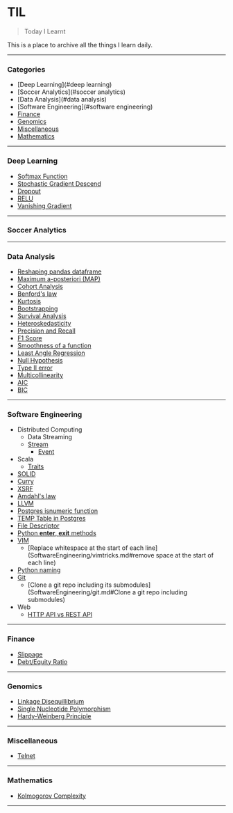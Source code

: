 # TIL
> Today I Learnt

This is a place to archive all the things I learn daily.

---

### Categories

* [Deep Learning](#deep learning)
* [Soccer Analytics](#soccer analytics)
* [Data Analysis](#data analysis)
* [Software Engineering](#software engineering)
* [Finance](#finance)
* [Genomics](#genomics)
* [Miscellaneous](#miscellaneous)
* [Mathematics](#mathematics)

---

### Deep Learning

- [Softmax Function](DeepLearning/softmax.md)
- [Stochastic Gradient Descend](DeepLearning/sgd.md)
- [Dropout](DeepLearning/dropout.md)
- [RELU](DeepLearning/relu.md)
- [Vanishing Gradient](DeepLearning/vanishing.md)

---

### Soccer Analytics

---

### Data Analysis

- [Reshaping pandas dataframe](DataAnalysis/ReshapingInPandas.ipynb)
- [Maximum a-posteriori (MAP)](DataAnalysis/map.md)
- [Cohort Analysis](DataAnalysis/cohort.md)
- [Benford's law](DataAnalysis/benford.md)
- [Kurtosis](DataAnalysis/kurtosis.md)
- [Bootstrapping](DataAnalysis/bootstrap.md)
- [Survival Analysis](DataAnalysis/Survival.md)
- [Heteroskedasticity](DataAnalysis/heteroskedasticity.md)
- [Precision and Recall](DataAnalysis/PrecisionRecall.md)
- [F1 Score](DataAnalysis/f1score.md)
- [Smoothness of a function](DataAnalysis/smoothness)
- [Least Angle Regression](DataAnalysis/leastanglereg.md)
- [Null Hypothesis](DataAnalysis/nullhypothesis.md)
- [Type II error](DataAnalysis/type2err.md)
- [Multicollinearity](DataAnalysis/multicollinearity.md)
- [AIC](DataAnalysis/AIC.md)
- [BIC](DataAnalysis/BIC.md)

---

### Software Engineering

- Distributed Computing
    * Data Streaming
	- [Stream](SoftwareEngineering/DistributedComputing/stream.md)
        - [Event](SoftwareEngineering/DistributedComputing/event.md)
- Scala
    * [Traits](SoftwareEngineering/Scala/traits.md)
- [SOLID](SoftwareEngineering/solid.md)
- [Curry](SoftwareEngineering/currying.md)
- [XSRF](SoftwareEngineering/XSRF.md)
- [Amdahl's law](SoftwareEngineering/amdahls.md)
- [LLVM](SoftwareEngineering/llvm.md)
- [Postgres isnumeric function](SoftwareEngineering/postgres_isnumeric.md)
- [TEMP Table in Postgres](SoftwareEngineering/temptable.md)
- [File Descriptor](SoftwareEngineering/filedescriptor.md)
- [Python __enter__, __exit__ methods](SoftwareEngineering/enterexitpy.md)
- [VIM](SoftwareEngineering/vimtricks.md)
   * [Replace whitespace at the start of each line](SoftwareEngineering/vimtricks.md#remove space at the start of each line)
- [Python naming](SoftwareEngineering/python_naming.md)
- [Git](SoftwareEngineering/git.md)
   * [Clone a git repo including its submodules](SoftwareEngineering/git.md#Clone a git repo including submodules)
- Web
   * [HTTP API vs REST API](SoftwareEngineering/Web/httpvsrest.md)

---

### Finance
- [Slippage](Finance/slippage.md)
- [Debt/Equity Ratio](Finance/debtToEquity.md)
---

### Genomics
- [Linkage Disequillibrium](Genomics/ld.md)
- [Single Nucleotide Polymorphism](Genomics/snp.md)
- [Hardy-Weinberg Principle](Genomics/hardy-weinberg.md)

---

### Miscellaneous

- [Telnet](Miscellaneous/misc.md)

---

### Mathematics
- [Kolmogorov Complexity](Mathematics/kolmogorov.md)

---
